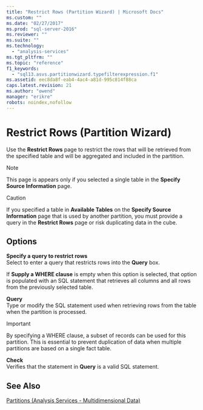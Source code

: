 ```yaml
---
title: "Restrict Rows (Partition Wizard) | Microsoft Docs"
ms.custom: ""
ms.date: "02/27/2017"
ms.prod: "sql-server-2016"
ms.reviewer: ""
ms.suite: ""
ms.technology: 
  - "analysis-services"
ms.tgt_pltfrm: ""
ms.topic: "reference"
f1_keywords: 
  - "sql13.asvs.partitionwizard.typefilterexpression.f1"
ms.assetid: eec8da8f-eab4-4ac4-a81d-995c814f88ca
caps.latest.revision: 21
ms.author: "owend"
manager: "erikre"
robots: noindex,nofollow
---
```

# Restrict Rows (Partition Wizard)
  Use the **Restrict Rows** page to restrict the rows that will be retrieved from the specified table and will be aggregated and included in the partition.  
  
> [!NOTE]  
>  This page is appears only if you selected a single table in the **Specify Source Information** page.  
  
> [!CAUTION]  
>  If you specified a table in **Available Tables** on the **Specify Source Information** page that is used by another partition, you must provide a query in the **Restrict Rows** page or risk duplicating data in the cube.  
  
## Options  
 **Specify a query to restrict rows**  
 Select to enter a query that restricts rows into the **Query** box.  
  
 If **Supply a WHERE clause** is empty when this option is selected, that option is populated with an SQL statement that retrieves all columns and all rows from the previously selected table.  
  
 **Query**  
 Type or modify the SQL statement used when retrieving rows from the table when the partition is processed.  
  
> [!IMPORTANT]  
>  By specifying a WHERE clause, a subset of records can be used for this partition. This is essential to prevent duplication of data when multiple partitions are based on a single fact table.  
  
 **Check**  
 Verifies that the statement in **Query** is a valid SQL statement.  
  
## See Also  
 [Partitions &#40;Analysis Services - Multidimensional Data&#41;](../analysis-services/multidimensional-models-olap-logical-cube-objects/partitions-analysis-services-multidimensional-data.md)  
  
  